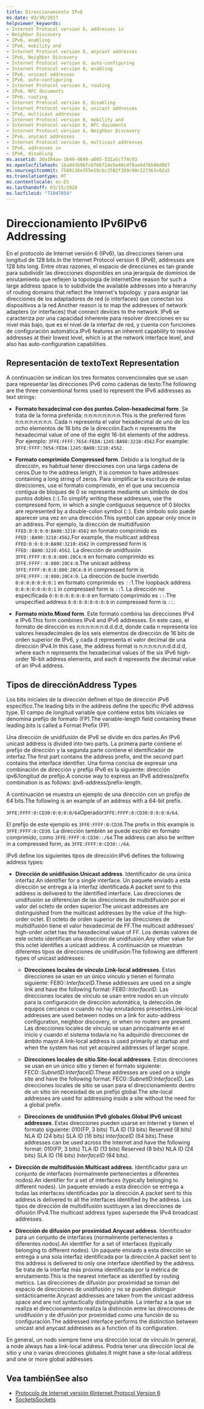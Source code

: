 ```yaml
---
title: Direccionamiento IPv6
ms.date: 03/30/2017
helpviewer_keywords:
- Internet Protocol version 6, addresses in
- Neighbor Discovery
- IPv6, enabling
- IPv6, mobility and
- Internet Protocol version 6, anycast addresses
- IPv6, Neighbor Discovery
- Internet Protocol version 6, auto-configuring
- Internet Protocol version 6, enabling
- IPv6, unicast addresses
- IPv6, auto-configuring
- Internet Protocol version 6, routing
- IPv6, RFC documents
- IPv6, routing
- Internet Protocol version 6, disabling
- Internet Protocol version 6, unicast addresses
- IPv6, multicast addresses
- Internet Protocol version 6, mobility and
- Internet Protocol version 6, RFC documents
- Internet Protocol version 6, Neighbor Discovery
- IPv6, anycast addresses
- Internet Protocol version 6, multicast addresses
- IPv6, addresses in
- IPv6, disabling
ms.assetid: 20a104ae-1649-4649-a005-531a5cf74c93
ms.openlocfilehash: 1bad43b96fc6f66724e5e40cdf0ae6d76b46d867
ms.sourcegitcommit: 7588136e355e10cbc2582f389c90c127363c02a5
ms.translationtype: HT
ms.contentlocale: es-ES
ms.lasthandoff: 03/15/2020
ms.locfileid: "71047854"
---
```

# <a name="ipv6-addressing"></a><span data-ttu-id="0dac4-102">Direccionamiento IPv6</span><span class="sxs-lookup"><span data-stu-id="0dac4-102">IPv6 Addressing</span></span>

<span data-ttu-id="0dac4-103">En el protocolo de Internet versión 6 (IPv6), las direcciones tienen una longitud de 128 bits.</span><span class="sxs-lookup"><span data-stu-id="0dac4-103">In the Internet Protocol version 6 (IPv6), addresses are 128 bits long.</span></span> <span data-ttu-id="0dac4-104">Entre otras razones, el espacio de direcciones es tan grande para subdividir las direcciones disponibles en una jerarquía de dominios de enrutamiento que reflejen la topología de Internet</span><span class="sxs-lookup"><span data-stu-id="0dac4-104">One reason for such a large address space is to subdivide the available addresses into a hierarchy of routing domains that reflect the Internet's topology.</span></span> <span data-ttu-id="0dac4-105">y para asignar las direcciones de los adaptadores de red (o interfaces) que conectan los dispositivos a la red.</span><span class="sxs-lookup"><span data-stu-id="0dac4-105">Another reason is to map the addresses of network adapters (or interfaces) that connect devices to the network.</span></span> <span data-ttu-id="0dac4-106">IPv6 se caracteriza por una capacidad inherente para resolver direcciones en su nivel más bajo, que es el nivel de la interfaz de red, y cuenta con funciones de configuración automática.</span><span class="sxs-lookup"><span data-stu-id="0dac4-106">IPv6 features an inherent capability to resolve addresses at their lowest level, which is at the network interface level, and also has auto-configuration capabilities.</span></span>

## <a name="text-representation"></a><span data-ttu-id="0dac4-107">Representación de texto</span><span class="sxs-lookup"><span data-stu-id="0dac4-107">Text Representation</span></span>

<span data-ttu-id="0dac4-108">A continuación se indican los tres formatos convencionales que se usan para representar las direcciones IPv6 como cadenas de texto:</span><span class="sxs-lookup"><span data-stu-id="0dac4-108">The following are the three conventional forms used to represent the IPv6 addresses as text strings:</span></span>

- <span data-ttu-id="0dac4-109">**Formato hexadecimal con dos puntos**.</span><span class="sxs-lookup"><span data-stu-id="0dac4-109">**Colon-hexadecimal form**.</span></span> <span data-ttu-id="0dac4-110">Se trata de la forma preferida: n:n:n:n:n:n:n:n.</span><span class="sxs-lookup"><span data-stu-id="0dac4-110">This is the preferred form n:n:n:n:n:n:n:n.</span></span> <span data-ttu-id="0dac4-111">Cada n representa el valor hexadecimal de uno de los ocho elementos de 16 bits de la dirección.</span><span class="sxs-lookup"><span data-stu-id="0dac4-111">Each n represents the hexadecimal value of one of the eight 16-bit elements of the address.</span></span> <span data-ttu-id="0dac4-112">Por ejemplo: `3FFE:FFFF:7654:FEDA:1245:BA98:3210:4562`.</span><span class="sxs-lookup"><span data-stu-id="0dac4-112">For example: `3FFE:FFFF:7654:FEDA:1245:BA98:3210:4562`.</span></span>

- <span data-ttu-id="0dac4-113">**Formato comprimido**.</span><span class="sxs-lookup"><span data-stu-id="0dac4-113">**Compressed form**.</span></span> <span data-ttu-id="0dac4-114">Debido a la longitud de la dirección, es habitual tener direcciones con una larga cadena de ceros.</span><span class="sxs-lookup"><span data-stu-id="0dac4-114">Due to the address length, it is common to have addresses containing a long string of zeros.</span></span> <span data-ttu-id="0dac4-115">Para simplificar la escritura de estas direcciones, use el formato comprimido, en el que una secuencia contigua de bloques de 0 se representa mediante un símbolo de dos puntos dobles (::).</span><span class="sxs-lookup"><span data-stu-id="0dac4-115">To simplify writing these addresses, use the compressed form, in which a single contiguous sequence of 0 blocks are represented by a double-colon symbol (::).</span></span> <span data-ttu-id="0dac4-116">Este símbolo solo puede aparecer una vez en una dirección.</span><span class="sxs-lookup"><span data-stu-id="0dac4-116">This symbol can appear only once in an address.</span></span> <span data-ttu-id="0dac4-117">Por ejemplo, la dirección de multidifusión `FFED:0:0:0:0:BA98:3210:4562` en formato comprimido es `FFED::BA98:3210:4562`.</span><span class="sxs-lookup"><span data-stu-id="0dac4-117">For example, the multicast address `FFED:0:0:0:0:BA98:3210:4562` in compressed form is `FFED::BA98:3210:4562`.</span></span> <span data-ttu-id="0dac4-118">La dirección de unidifusión `3FFE:FFFF:0:0:8:800:20C4:0` en formato comprimido es `3FFE:FFFF::8:800:20C4:0`.</span><span class="sxs-lookup"><span data-stu-id="0dac4-118">The unicast address `3FFE:FFFF:0:0:8:800:20C4:0` in compressed form is `3FFE:FFFF::8:800:20C4:0`.</span></span> <span data-ttu-id="0dac4-119">La dirección de bucle invertido `0:0:0:0:0:0:0:1` en formato comprimido es `::`1.</span><span class="sxs-lookup"><span data-stu-id="0dac4-119">The loopback address `0:0:0:0:0:0:0:1` in compressed form is `::`1.</span></span> <span data-ttu-id="0dac4-120">La dirección no especificada `0:0:0:0:0:0:0:0` en formato comprimido es `::`.</span><span class="sxs-lookup"><span data-stu-id="0dac4-120">The unspecified address `0:0:0:0:0:0:0:0` in compressed form is `::`.</span></span>

- <span data-ttu-id="0dac4-121">**Formato mixto**.</span><span class="sxs-lookup"><span data-stu-id="0dac4-121">**Mixed form**.</span></span> <span data-ttu-id="0dac4-122">Este formato combina las direcciones IPv4 e IPv6.</span><span class="sxs-lookup"><span data-stu-id="0dac4-122">This form combines IPv4 and IPv6 addresses.</span></span> <span data-ttu-id="0dac4-123">En este caso, el formato de dirección es n:n:n:n:n:n:d.d.d.d, donde cada n representa los valores hexadecimales de los seis elementos de dirección de 16 bits de orden superior de IPv6, y cada d representa el valor decimal de una dirección IPv4.</span><span class="sxs-lookup"><span data-stu-id="0dac4-123">In this case, the address format is n:n:n:n:n:n:d.d.d.d, where each n represents the hexadecimal values of the six IPv6 high-order 16-bit address elements, and each d represents the decimal value of an IPv4 address.</span></span>

## <a name="address-types"></a><span data-ttu-id="0dac4-124">Tipos de dirección</span><span class="sxs-lookup"><span data-stu-id="0dac4-124">Address Types</span></span>

<span data-ttu-id="0dac4-125">Los bits iniciales de la dirección definen el tipo de dirección IPv6 específico.</span><span class="sxs-lookup"><span data-stu-id="0dac4-125">The leading bits in the address define the specific IPv6 address type.</span></span> <span data-ttu-id="0dac4-126">El campo de longitud variable que contiene estos bits iniciales se denomina prefijo de formato (FP).</span><span class="sxs-lookup"><span data-stu-id="0dac4-126">The variable-length field containing these leading bits is called a Format Prefix (FP).</span></span>

<span data-ttu-id="0dac4-127">Una dirección de unidifusión de IPv6 se divide en dos partes.</span><span class="sxs-lookup"><span data-stu-id="0dac4-127">An IPv6 unicast address is divided into two parts.</span></span> <span data-ttu-id="0dac4-128">La primera parte contiene el prefijo de dirección y la segunda parte contiene el identificador de interfaz.</span><span class="sxs-lookup"><span data-stu-id="0dac4-128">The first part contains the address prefix, and the second part contains the interface identifier.</span></span> <span data-ttu-id="0dac4-129">Una forma concisa de expresar una combinación de dirección y prefijo IPv6 es la siguiente: dirección ipv6/longitud de prefijo.</span><span class="sxs-lookup"><span data-stu-id="0dac4-129">A concise way to express an IPv6 address/prefix combination is as follows: ipv6-address/prefix-length.</span></span>

<span data-ttu-id="0dac4-130">A continuación se muestra un ejemplo de una dirección con un prefijo de 64 bits.</span><span class="sxs-lookup"><span data-stu-id="0dac4-130">The following is an example of an address with a 64-bit prefix.</span></span>

<span data-ttu-id="0dac4-131">`3FFE:FFFF:0:CD30:0:0:0:0/64`Operador</span><span class="sxs-lookup"><span data-stu-id="0dac4-131">`3FFE:FFFF:0:CD30:0:0:0:0/64`.</span></span>

<span data-ttu-id="0dac4-132">El prefijo de este ejemplo es `3FFE:FFFF:0:CD30`.</span><span class="sxs-lookup"><span data-stu-id="0dac4-132">The prefix in this example is `3FFE:FFFF:0:CD30`.</span></span> <span data-ttu-id="0dac4-133">La dirección también se puede escribir en formato comprimido, como `3FFE:FFFF:0:CD30::/64`.</span><span class="sxs-lookup"><span data-stu-id="0dac4-133">The address can also be written in a compressed form, as `3FFE:FFFF:0:CD30::/64`.</span></span>

<span data-ttu-id="0dac4-134">IPv6 define los siguientes tipos de dirección:</span><span class="sxs-lookup"><span data-stu-id="0dac4-134">IPv6 defines the following address types:</span></span>

- <span data-ttu-id="0dac4-135">**Dirección de unidifusión**.</span><span class="sxs-lookup"><span data-stu-id="0dac4-135">**Unicast address**.</span></span> <span data-ttu-id="0dac4-136">Identificador de una única interfaz.</span><span class="sxs-lookup"><span data-stu-id="0dac4-136">An identifier for a single interface.</span></span> <span data-ttu-id="0dac4-137">Un paquete enviado a esta dirección se entrega a la interfaz identificada.</span><span class="sxs-lookup"><span data-stu-id="0dac4-137">A packet sent to this address is delivered to the identified interface.</span></span> <span data-ttu-id="0dac4-138">Las direcciones de unidifusión se diferencian de las direcciones de multidifusión por el valor del octeto de orden superior.</span><span class="sxs-lookup"><span data-stu-id="0dac4-138">The unicast addresses are distinguished from the multicast addresses by the value of the high-order octet.</span></span> <span data-ttu-id="0dac4-139">El octeto de orden superior de las direcciones de multidifusión tiene el valor hexadecimal de FF.</span><span class="sxs-lookup"><span data-stu-id="0dac4-139">The multicast addresses' high-order octet has the hexadecimal value of FF.</span></span> <span data-ttu-id="0dac4-140">Los demás valores de este octeto identifican una dirección de unidifusión.</span><span class="sxs-lookup"><span data-stu-id="0dac4-140">Any other value for this octet identifies a unicast address.</span></span> <span data-ttu-id="0dac4-141">A continuación se muestran diferentes tipos de direcciones de unidifusión:</span><span class="sxs-lookup"><span data-stu-id="0dac4-141">The following are different types of unicast addresses:</span></span>

  - <span data-ttu-id="0dac4-142">**Direcciones locales de vínculo**.</span><span class="sxs-lookup"><span data-stu-id="0dac4-142">**Link-local addresses**.</span></span> <span data-ttu-id="0dac4-143">Estas direcciones se usan en un único vínculo y tienen el formato siguiente: FE80::*InterfaceID*.</span><span class="sxs-lookup"><span data-stu-id="0dac4-143">These addresses are used on a single link and have the following format: FE80::*InterfaceID*.</span></span> <span data-ttu-id="0dac4-144">Las direcciones locales de vínculo se usan entre nodos en un vínculo para la configuración de dirección automática, la detección de equipos cercanos o cuando no hay enrutadores presentes.</span><span class="sxs-lookup"><span data-stu-id="0dac4-144">Link-local addresses are used between nodes on a link for auto-address configuration, neighbor discovery, or when no routers are present.</span></span> <span data-ttu-id="0dac4-145">Las direcciones locales de vínculo se usan principalmente en el inicio y cuando el sistema todavía no ha adquirido direcciones de ámbito mayor.</span><span class="sxs-lookup"><span data-stu-id="0dac4-145">A link-local address is used primarily at startup and when the system has not yet acquired addresses of larger scope.</span></span>

  - <span data-ttu-id="0dac4-146">**Direcciones locales de sitio**.</span><span class="sxs-lookup"><span data-stu-id="0dac4-146">**Site-local addresses**.</span></span> <span data-ttu-id="0dac4-147">Estas direcciones se usan en un único sitio y tienen el formato siguiente: FEC0::*SubnetID*:*InterfaceID*.</span><span class="sxs-lookup"><span data-stu-id="0dac4-147">These addresses are used on a single site and have the following format: FEC0::*SubnetID*:*InterfaceID*.</span></span> <span data-ttu-id="0dac4-148">Las direcciones locales de sitio se usan para el direccionamiento dentro de un sitio sin necesidad de un prefijo global.</span><span class="sxs-lookup"><span data-stu-id="0dac4-148">The site-local addresses are used for addressing inside a site without the need for a global prefix.</span></span>

  - <span data-ttu-id="0dac4-149">**Direcciones de unidifusión IPv6 globales**.</span><span class="sxs-lookup"><span data-stu-id="0dac4-149">**Global IPv6 unicast addresses**.</span></span> <span data-ttu-id="0dac4-150">Estas direcciones pueden usarse en Internet y tienen el formato siguiente: 010(FP, 3 bits) TLA ID (13 bits) Reserved (8 bits) NLA ID (24 bits) SLA ID (16 bits) *InterfaceID* (64 bits).</span><span class="sxs-lookup"><span data-stu-id="0dac4-150">These addresses can be used across the Internet and have the following format: 010(FP, 3 bits) TLA ID (13 bits) Reserved (8 bits) NLA ID (24 bits) SLA ID (16 bits) *InterfaceID* (64 bits).</span></span>

- <span data-ttu-id="0dac4-151">**Dirección de multidifusión**.</span><span class="sxs-lookup"><span data-stu-id="0dac4-151">**Multicast address**.</span></span> <span data-ttu-id="0dac4-152">Identificador para un conjunto de interfaces (normalmente pertenecientes a diferentes nodos).</span><span class="sxs-lookup"><span data-stu-id="0dac4-152">An identifier for a set of interfaces (typically belonging to different nodes).</span></span> <span data-ttu-id="0dac4-153">Un paquete enviado a esta dirección se entrega a todas las interfaces identificadas por la dirección.</span><span class="sxs-lookup"><span data-stu-id="0dac4-153">A packet sent to this address is delivered to all the interfaces identified by the address.</span></span> <span data-ttu-id="0dac4-154">Los tipos de dirección de multidifusión sustituyen a las direcciones de difusión IPv4.</span><span class="sxs-lookup"><span data-stu-id="0dac4-154">The multicast address types supersede the IPv4 broadcast addresses.</span></span>

- <span data-ttu-id="0dac4-155">**Dirección de difusión por proximidad**.</span><span class="sxs-lookup"><span data-stu-id="0dac4-155">**Anycast address**.</span></span> <span data-ttu-id="0dac4-156">Identificador para un conjunto de interfaces (normalmente pertenecientes a diferentes nodos).</span><span class="sxs-lookup"><span data-stu-id="0dac4-156">An identifier for a set of interfaces (typically belonging to different nodes).</span></span> <span data-ttu-id="0dac4-157">Un paquete enviado a esta dirección se entrega a una sola interfaz identificada por la dirección.</span><span class="sxs-lookup"><span data-stu-id="0dac4-157">A packet sent to this address is delivered to only one interface identified by the address.</span></span> <span data-ttu-id="0dac4-158">Se trata de la interfaz más próxima identificada por la métrica de enrutamiento.</span><span class="sxs-lookup"><span data-stu-id="0dac4-158">This is the nearest interface as identified by routing metrics.</span></span> <span data-ttu-id="0dac4-159">Las direcciones de difusión por proximidad se toman del espacio de direcciones de unidifusión y no se pueden distinguir sintácticamente.</span><span class="sxs-lookup"><span data-stu-id="0dac4-159">Anycast addresses are taken from the unicast address space and are not syntactically distinguishable.</span></span> <span data-ttu-id="0dac4-160">La interfaz a la que se realiza el direccionamiento realiza la distinción entre las direcciones de unidifusión y de difusión por proximidad como una función de su configuración.</span><span class="sxs-lookup"><span data-stu-id="0dac4-160">The addressed interface performs the distinction between unicast and anycast addresses as a function of its configuration.</span></span>

<span data-ttu-id="0dac4-161">En general, un nodo siempre tiene una dirección local de vínculo.</span><span class="sxs-lookup"><span data-stu-id="0dac4-161">In general, a node always has a link-local address.</span></span> <span data-ttu-id="0dac4-162">Podría tener una dirección local de sitio y una o varias direcciones globales.</span><span class="sxs-lookup"><span data-stu-id="0dac4-162">It might have a site-local address and one or more global addresses.</span></span>

## <a name="see-also"></a><span data-ttu-id="0dac4-163">Vea también</span><span class="sxs-lookup"><span data-stu-id="0dac4-163">See also</span></span>

- [<span data-ttu-id="0dac4-164">Protocolo de Internet versión 6</span><span class="sxs-lookup"><span data-stu-id="0dac4-164">Internet Protocol Version 6</span></span>](internet-protocol-version-6.md)
- [<span data-ttu-id="0dac4-165">Sockets</span><span class="sxs-lookup"><span data-stu-id="0dac4-165">Sockets</span></span>](sockets.md)

